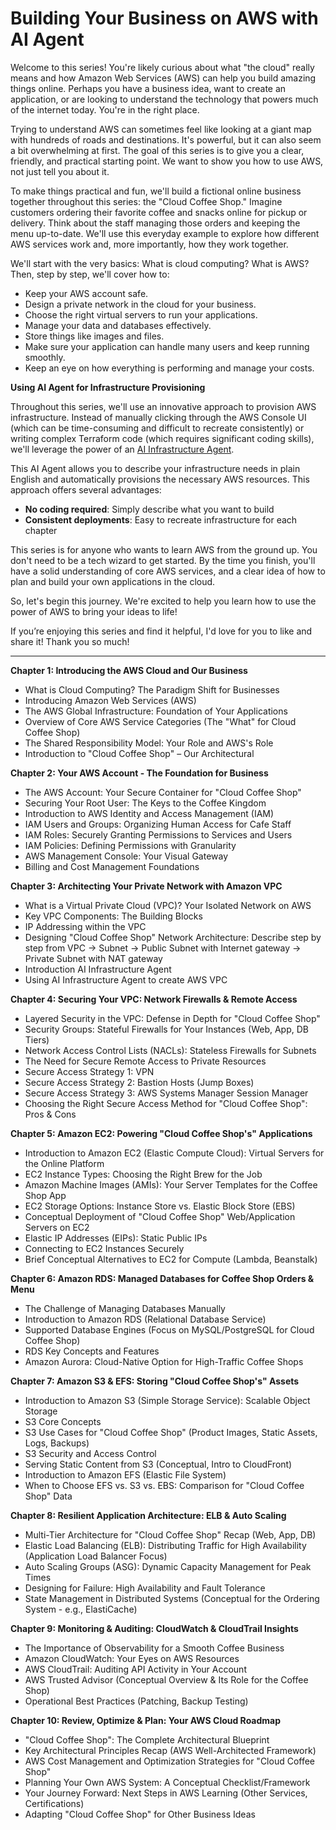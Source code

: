 # Building Your Business on AWS with AI Agent

Welcome to this series! You're likely curious about what "the cloud" really means and how Amazon Web Services (AWS) can help you build amazing things online. Perhaps you have a business idea, want to create an application, or are looking to understand the technology that powers much of the internet today. You're in the right place.

Trying to understand AWS can sometimes feel like looking at a giant map with hundreds of roads and destinations. It's powerful, but it can also seem a bit overwhelming at first. The goal of this series is to give you a clear, friendly, and practical starting point. We want to show you how to use AWS, not just tell you about it.

To make things practical and fun, we'll build a fictional online business together throughout this series: the "Cloud Coffee Shop." Imagine customers ordering their favorite coffee and snacks online for pickup or delivery. Think about the staff managing those orders and keeping the menu up-to-date. We'll use this everyday example to explore how different AWS services work and, more importantly, how they work together.

We'll start with the very basics: What is cloud computing? What is AWS? Then, step by step, we'll cover how to:

* Keep your AWS account safe.
* Design a private network in the cloud for your business.
* Choose the right virtual servers to run your applications.
* Manage your data and databases effectively.
* Store things like images and files.
* Make sure your application can handle many users and keep running smoothly.
* Keep an eye on how everything is performing and manage your costs.

**Using AI Agent for Infrastructure Provisioning**

Throughout this series, we'll use an innovative approach to provision AWS infrastructure. Instead of manually clicking through the AWS Console UI (which can be time-consuming and difficult to recreate consistently) or writing complex Terraform code (which requires significant coding skills), we'll leverage the power of an [AI Infrastructure Agent](https://github.com/VersusControl/ai-infrastructure-agent).

This AI Agent allows you to describe your infrastructure needs in plain English and automatically provisions the necessary AWS resources. This approach offers several advantages:

* **No coding required**: Simply describe what you want to build
* **Consistent deployments**: Easy to recreate infrastructure for each chapter

This series is for anyone who wants to learn AWS from the ground up. You don't need to be a tech wizard to get started. By the time you finish, you'll have a solid understanding of core AWS services, and a clear idea of how to plan and build your own applications in the cloud.

So, let's begin this journey. We're excited to help you learn how to use the power of AWS to bring your ideas to life!

If you’re enjoying this series and find it helpful, I'd love for you to like and share it! Thank you so much!

---

**Chapter 1: Introducing the AWS Cloud and Our Business**

* What is Cloud Computing? The Paradigm Shift for Businesses
* Introducing Amazon Web Services (AWS)
* The AWS Global Infrastructure: Foundation of Your Applications
* Overview of Core AWS Service Categories (The "What" for Cloud Coffee Shop)
* The Shared Responsibility Model: Your Role and AWS's Role
* Introduction to "Cloud Coffee Shop" – Our Architectural

**Chapter 2: Your AWS Account - The Foundation for Business**

* The AWS Account: Your Secure Container for "Cloud Coffee Shop"
* Securing Your Root User: The Keys to the Coffee Kingdom
* Introduction to AWS Identity and Access Management (IAM)
* IAM Users and Groups: Organizing Human Access for Cafe Staff
* IAM Roles: Securely Granting Permissions to Services and Users
* IAM Policies: Defining Permissions with Granularity
* AWS Management Console: Your Visual Gateway
* Billing and Cost Management Foundations

**Chapter 3: Architecting Your Private Network with Amazon VPC**

* What is a Virtual Private Cloud (VPC)? Your Isolated Network on AWS
* Key VPC Components: The Building Blocks
* IP Addressing within the VPC
* Designing "Cloud Coffee Shop" Network Architecture: Describe step by step from VPC -> Subnet -> Public Subnet with Internet gateway -> Private Subnet with NAT gateway
* Introduction AI Infrastructure Agent
* Using AI Infrastructure Agent to create AWS VPC

**Chapter 4: Securing Your VPC: Network Firewalls & Remote Access**

* Layered Security in the VPC: Defense in Depth for "Cloud Coffee Shop"
* Security Groups: Stateful Firewalls for Your Instances (Web, App, DB Tiers)
* Network Access Control Lists (NACLs): Stateless Firewalls for Subnets
* The Need for Secure Remote Access to Private Resources
* Secure Access Strategy 1: VPN
* Secure Access Strategy 2: Bastion Hosts (Jump Boxes)
* Secure Access Strategy 3: AWS Systems Manager Session Manager
* Choosing the Right Secure Access Method for "Cloud Coffee Shop": Pros & Cons

**Chapter 5: Amazon EC2: Powering "Cloud Coffee Shop's" Applications**

* Introduction to Amazon EC2 (Elastic Compute Cloud): Virtual Servers for the Online Platform
* EC2 Instance Types: Choosing the Right Brew for the Job
* Amazon Machine Images (AMIs): Your Server Templates for the Coffee Shop App
* EC2 Storage Options: Instance Store vs. Elastic Block Store (EBS)
* Conceptual Deployment of "Cloud Coffee Shop" Web/Application Servers on EC2
* Elastic IP Addresses (EIPs): Static Public IPs
* Connecting to EC2 Instances Securely
* Brief Conceptual Alternatives to EC2 for Compute (Lambda, Beanstalk)

**Chapter 6: Amazon RDS: Managed Databases for Coffee Shop Orders & Menu**

* The Challenge of Managing Databases Manually
* Introduction to Amazon RDS (Relational Database Service)
* Supported Database Engines (Focus on MySQL/PostgreSQL for Cloud Coffee Shop)
* RDS Key Concepts and Features
* Amazon Aurora: Cloud-Native Option for High-Traffic Coffee Shops

**Chapter 7: Amazon S3 & EFS: Storing "Cloud Coffee Shop's" Assets**

* Introduction to Amazon S3 (Simple Storage Service): Scalable Object Storage
* S3 Core Concepts
* S3 Use Cases for "Cloud Coffee Shop" (Product Images, Static Assets, Logs, Backups)
* S3 Security and Access Control
* Serving Static Content from S3 (Conceptual, Intro to CloudFront)
* Introduction to Amazon EFS (Elastic File System)
* When to Choose EFS vs. S3 vs. EBS: Comparison for "Cloud Coffee Shop" Data

**Chapter 8: Resilient Application Architecture: ELB & Auto Scaling**

* Multi-Tier Architecture for "Cloud Coffee Shop" Recap (Web, App, DB)
* Elastic Load Balancing (ELB): Distributing Traffic for High Availability (Application Load Balancer Focus)
* Auto Scaling Groups (ASG): Dynamic Capacity Management for Peak Times
* Designing for Failure: High Availability and Fault Tolerance
* State Management in Distributed Systems (Conceptual for the Ordering System \- e.g., ElastiCache)

**Chapter 9: Monitoring & Auditing: CloudWatch & CloudTrail Insights**

* The Importance of Observability for a Smooth Coffee Business
* Amazon CloudWatch: Your Eyes on AWS Resources
* AWS CloudTrail: Auditing API Activity in Your Account
* AWS Trusted Advisor (Conceptual Overview & Its Role for the Coffee Shop)
* Operational Best Practices (Patching, Backup Testing)

**Chapter 10: Review, Optimize & Plan: Your AWS Cloud Roadmap**

* "Cloud Coffee Shop": The Complete Architectural Blueprint
* Key Architectural Principles Recap (AWS Well-Architected Framework)
* AWS Cost Management and Optimization Strategies for "Cloud Coffee Shop"
* Planning Your Own AWS System: A Conceptual Checklist/Framework
* Your Journey Forward: Next Steps in AWS Learning (Other Services, Certifications)
* Adapting "Cloud Coffee Shop" for Other Business Ideas